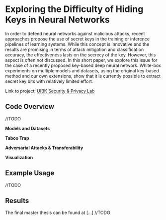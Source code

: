 # Exploring the Difficulty of Hiding Keys in Neural Networks

In order to defend neural networks against malicious attacks, recent approaches propose the use of secret keys in the training or inference pipelines of learning systems.
While this concept is innovative and the results are promising in terms of attack mitigation and classification accuracy, 
the effectiveness lasts on the secrecy of the key.
However, this aspect is often not discussed.
In this short paper, we explore this issue for the case of a recently proposed key-based deep neural network. 
White-box experiments on multiple models and datasets, using the original key-based method and our own extensions, show that it is currently possible to extract secret key bits with relatively limited effort. 

Link to project: [UIBK Security & Privacy Lab](https://informationsecurity.uibk.ac.at/theses/cnn-keyleakage/)

## Code Overview

//TODO

**Models and Datasets**

**Taboo Trap**

**Adversarial Attacks & Transferability**

**Visualization**


## Example Usage
//TODO

## Results
The final master thesis can be found at [...] //TODO